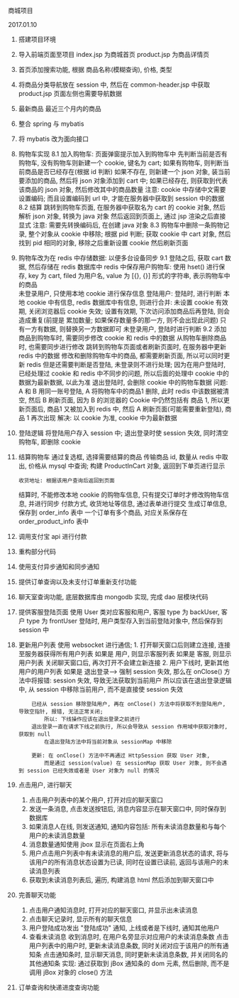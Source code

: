 商城项目

2017.01.10

1. 搭建项目环境
2. 导入前端页面至项目
    index.jsp 为商城首页
    product.jsp 为商品详情页
3. 首页添加搜索功能, 根据
    商品名称(模糊查询), 价格, 类型
4. 将商品分类导航放在 session 中, 然后在 common-header.jsp 中获取
    product.jsp 页面左侧也需要导航数据
5. 最新商品
    最近三个月内的商品

6. 整合 spring 与 mybatis
7. 将 mybatis 改为面向接口

8. 购物车实现
    8.1 加入购物车: 页面弹窗提示加入到购物车中
        先判断当前是否有购物车, 没有购物车则新建一个 cookie, 键名为 cart;
        如果有购物车, 则判断当前商品是否已经存在(根据 id 判断)
            如果不存在, 则新建一个 json 对象, 装当前要添加的商品, 然后将 json 对象添加到 cart 中;
            如果已经存在, 则获取到代表该商品的 json 对象, 然后修改其中的商品数量
        注意: cookie 中存储中文需要设置编码; 而且设置编码到 url 中, 才能在服务器中获取到 session 中的数据
    8.2 结算
        跳转到购物车页面, 在服务器中获取名为 cart 的 cookie 对象, 然后解析 json 对象, 转换为 java 对象
        然后返回到页面上, 通过 jsp 渲染之后直接显式
        注意: 需要先转换编码后, 在创建 java 对象
    8.3 购物车中删除一条购物记录, 整个对象从 cookie 中移除; 
        根据 pid 判断;
        获取 cookie 中 cart 对象, 然后找到 pid 相同的对象, 移除之后重新设置 cookie
        然后刷新页面
9. 购物车改为在 redis 中存储数据: 以便多台设备同步
    9.1 登陆之后, 获取 cart 数据, 然后存储在 redis 数据库中
        redis 中保存用户购物车: 使用 hset() 进行保存, key 为 cart, filed 为用户名, value 为 [{}, {}] 形式的字符串, 表示购物车中的商品    
        未登录用户, 只使用本地 cookie 进行保存信息
        登陆用户: 
            登陆时, 进行判断
                本地 cookie 中有信息, redis 数据库中有信息, 则进行合并: 
                    未设置 cookie 有效期, 关闭浏览器后 cookie 失效; 
                    设置有效期, 下次访问添加商品后再登陆, 则会造成重复(前提是 累加数量; 如果保存数量多的那一方, 则不会出现此问题)
                只有一方有数据, 则替换另一方数据即可
        未登录用户, 登陆时进行判断
    9.2 添加商品到购物车时, 需要同步修改 cookie 和 redis 中的数据
        从购物车删除商品时, 也需要同步进行修改
            跳转到购物车页面或者刷新页面时, 在服务器中更新 redis 中的数据
            修改和删除购物车中的商品, 都需要刷新页面, 所以可以同时更新 redis
            但是还需要判断是否登陆, 未登录则不进行处理; 
            因为在用户登陆时, 已经处理过 cookie 和 redis 中不同步的问题, 所以后面的处理中 cookie 中的数据为最新数据, 以此为准
        退出登陆时, 会删除 cookie 中的购物车数据
        问题: A 和 B 用同一账号登陆, A 将购物车中的商品1 删除, 此时 redis 中该数据被清空, 然后 B 刷新页面, 因为 B 的浏览器的 Cookie 中仍然包括有
        商品 1, 所以更新页面后, 商品1 又被加入到 redis 中, 然后 A 刷新页面(可能需要重新登陆), 商品 1 再次出现
            解决: 以 cookie 为准, cookie 中为最新数据
    
10. 登陆逻辑
    将登陆用户存入 session 中; 退出登录时使 session 失效, 同时清空购物车, 即删除 cookie
    
11. 结算购物车
    通过复选框, 选择需要结算的商品
        传输商品 id, 数量从 redis 中取出, 价格从 mysql 中查询; 构建 ProductInCart 对象, 返回到下单页进行显示
        
        收货地址: 根据该用户查询后返回到页面
    结算时, 不能修改本地 cookie 的购物车信息, 只有提交订单时才修改购物车信息, 并进行同步
        付款方式, 收货地址等信息, 通过表单进行提交
        生成订单信息, 保存到 order_info 表中
        一个订单有多个商品, 对应关系保存在 order_product_info 表中
12. 调用支付宝 api 进行付款
13. 重构部分代码
14. 使用支付异步通知和同步通知
15. 提供订单查询以及未支付订单重新支付功能
16. 聊天室查询功能, 底层数据库由 mongodb 实现, 完成 dao 层模块代码
17. 提供客服登陆页面
    使用 User 类对应客服和用户, 客服 type 为 backUser, 客户 type 为 frontUser
    登陆时, 用户类型存入到当前登陆对象中, 然后保存到 session 中
18. 更新用户列表
    使用 websocket 进行通信;
        1. 打开聊天窗口后则建立连接, 连接至服务器获得所有用户列表
            如果是 用户, 则显示客服列表
            如果是 客服, 则显示用户列表
            关闭聊天窗口后, 再次打开不会建立新连接
        2. 用户下线时, 更新其他用户的用户列表
            如果是 退出登录--> 强制 session 失效, 那么在 onClose() 方法中将报错: session 失效, 导致无法获取到当前用户
            所以应该在退出登录逻辑中, 从 session 中移除当前用户, 而不是直接使 session 失效
            
            已经从 session 移除登陆用户, 再在 onClose() 方法中将获取不到登陆用户, 导致空指针, 报错, 无法正常关闭;
                所以: 下线操作应该在退出登录之前进行
            退出登录一直在请求下线之前执行, 所以会导致从 session 作用域中获取对象时, 获取到 null
                在退出登陆方法中将当前对象从 sessionMap 中移除
                
            更新: 在 onClose() 方法中不再通过 HttpSession 获取 User 对象,
                而是通过 session(value) 在 sessionMap 获取 User 对象, 则不会遇到 session 已经失效或者是 User 对象为 null 的情况
19. 点击用户, 进行聊天
    1. 点击用户列表中的某个用户, 打开对应的聊天窗口
    2. 发送一条消息, 点击发送按钮后, 消息内容显示在聊天窗口中, 同时保存到数据库
    3. 如果消息人在线, 则发送通知, 通知内容包括: 所有未读消息数量和与每个用户的未读消息数量
    4. 消息数量通知使用 jbox 显示在页面右上角
    5. 用户点击用户列表中有未读消息的用户后, 发送更新消息状态的请求, 将与该用户的所有消息状态设置为已读, 同时在设置已读前, 返回与该用户的未读消息列表
    6. 获取到未读消息列表后, 遍历, 构建消息 html 然后添加到聊天窗口中
20. 完善聊天功能
    1. 点击用户通知消息时, 打开对应的聊天窗口, 并显示出未读消息
    2. 点击聊天记录时, 显示所有的聊天信息
    3. 用户登陆成功发出 "登陆成功" 通知, 上线或者是下线时, 通知其他用户
    4. 查看未读消息
        收到消息时, 在用户名旁显示对应用户的未读消息条数
        点击用户列表中的用户时, 更新未读消息条数, 同时关闭对应于该用户的所有通知条
        点击通知条时, 显示聊天消息, 同时更新未读消息条数, 并关闭同名的其他通知条
            实现: 通过获取到 jBox 通知条的 dom 元素, 然后删除, 而不是调用 jBox 对象的 close() 方法
21. 订单查询和快递进度查询功能